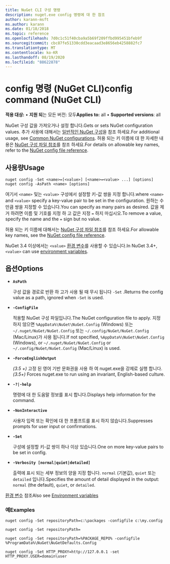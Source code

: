 ```yaml
---
title: NuGet CLI 구성 명령
description: nuget.exe config 명령에 대 한 참조
author: karann-msft
ms.author: karann
ms.date: 01/18/2018
ms.topic: reference
ms.openlocfilehash: 7d0c1c51f40cba9a5b69f209ffbd995451bfeb9f
ms.sourcegitcommit: cbc87fe51330cdd3eacaad3e8656eb4258882fc7
ms.translationtype: MT
ms.contentlocale: ko-KR
ms.lasthandoff: 08/19/2020
ms.locfileid: "88622878"
---
```

# <a name="config-command-nuget-cli"></a><span data-ttu-id="8adfe-103">config 명령 (NuGet CLI)</span><span class="sxs-lookup"><span data-stu-id="8adfe-103">config command (NuGet CLI)</span></span>

<span data-ttu-id="8adfe-104">**적용 대상:** &bullet; **지원 되**는 모든 버전: 모두</span><span class="sxs-lookup"><span data-stu-id="8adfe-104">**Applies to:** all &bullet; **Supported versions**: all</span></span>

<span data-ttu-id="8adfe-105">NuGet 구성 값을 가져오거나 설정 합니다.</span><span class="sxs-lookup"><span data-stu-id="8adfe-105">Gets or sets NuGet configuration values.</span></span> <span data-ttu-id="8adfe-106">추가 사용에 대해서는 [일반적인 NuGet 구성](../../consume-packages/configuring-nuget-behavior.md)을 참조 하세요.</span><span class="sxs-lookup"><span data-stu-id="8adfe-106">For additional usage, see [Common NuGet configurations](../../consume-packages/configuring-nuget-behavior.md).</span></span> <span data-ttu-id="8adfe-107">허용 되는 키 이름에 대 한 자세한 내용은 [NuGet 구성 파일 참조](../nuget-config-file.md)를 참조 하세요.</span><span class="sxs-lookup"><span data-stu-id="8adfe-107">For details on allowable key names, refer to the [NuGet config file reference](../nuget-config-file.md).</span></span>

## <a name="usage"></a><span data-ttu-id="8adfe-108">사용량</span><span class="sxs-lookup"><span data-stu-id="8adfe-108">Usage</span></span>

```cli
nuget config -Set <name>=[<value>] [<name>=<value> ...] [options]
nuget config -AsPath <name> [options]
```

<span data-ttu-id="8adfe-109">여기서 `<name>` 및는 `<value>` 구성에서 설정할 키-값 쌍을 지정 합니다.</span><span class="sxs-lookup"><span data-stu-id="8adfe-109">where `<name>` and `<value>` specify a key-value pair to be set in the configuration.</span></span> <span data-ttu-id="8adfe-110">원하는 수 만큼 쌍을 지정할 수 있습니다.</span><span class="sxs-lookup"><span data-stu-id="8adfe-110">You can specify as many pairs as desired.</span></span> <span data-ttu-id="8adfe-111">값을 제거 하려면 이름 및 기호를 지정 하 고 값은 지정 `=` 하지 마십시오.</span><span class="sxs-lookup"><span data-stu-id="8adfe-111">To remove a value, specify the name and the `=` sign but no value.</span></span>

<span data-ttu-id="8adfe-112">허용 되는 키 이름에 대해서는 [NuGet 구성 파일 참조](../nuget-config-file.md)를 참조 하세요.</span><span class="sxs-lookup"><span data-stu-id="8adfe-112">For allowable key names, see the [NuGet config file reference](../nuget-config-file.md).</span></span>

<span data-ttu-id="8adfe-113">NuGet 3.4 이상에서는 `<value>` [환경 변수](cli-ref-environment-variables.md)를 사용할 수 있습니다.</span><span class="sxs-lookup"><span data-stu-id="8adfe-113">In NuGet 3.4+, `<value>` can use [environment variables](cli-ref-environment-variables.md).</span></span>

## <a name="options"></a><span data-ttu-id="8adfe-114">옵션</span><span class="sxs-lookup"><span data-stu-id="8adfe-114">Options</span></span>


- **`AsPath`**

  <span data-ttu-id="8adfe-115">구성 값을 경로로 반환 하 고가 사용 될 때 무시 됩니다 `-Set` .</span><span class="sxs-lookup"><span data-stu-id="8adfe-115">Returns the config value as a path, ignored when `-Set` is used.</span></span>

- **`-ConfigFile`**

  <span data-ttu-id="8adfe-116">적용할 NuGet 구성 파일입니다.</span><span class="sxs-lookup"><span data-stu-id="8adfe-116">The NuGet configuration file to apply.</span></span> <span data-ttu-id="8adfe-117">지정 하지 않으면 `%AppData%\NuGet\NuGet.Config` (Windows) 또는 `~/.nuget/NuGet/NuGet.Config` 또는 `~/.config/NuGet/NuGet.Config` (Mac/Linux)가 사용 됩니다.</span><span class="sxs-lookup"><span data-stu-id="8adfe-117">If not specified, `%AppData%\NuGet\NuGet.Config` (Windows), or `~/.nuget/NuGet/NuGet.Config` or `~/.config/NuGet/NuGet.Config` (Mac/Linux) is used.</span></span>

- **`-ForceEnglishOutput`**

  <span data-ttu-id="8adfe-118">*(3.5 +)* 고정 된 영어 기반 문화권을 사용 하 여 nuget.exe을 강제로 실행 합니다.</span><span class="sxs-lookup"><span data-stu-id="8adfe-118">*(3.5+)* Forces nuget.exe to run using an invariant, English-based culture.</span></span>

- **`-?|-help`**

  <span data-ttu-id="8adfe-119">명령에 대 한 도움말 정보를 표시 합니다.</span><span class="sxs-lookup"><span data-stu-id="8adfe-119">Displays help information for the command.</span></span>

- **`-NonInteractive`**

  <span data-ttu-id="8adfe-120">사용자 입력 또는 확인에 대 한 프롬프트를 표시 하지 않습니다.</span><span class="sxs-lookup"><span data-stu-id="8adfe-120">Suppresses prompts for user input or confirmations.</span></span>

- **`-Set`**

  <span data-ttu-id="8adfe-121">구성에 설정할 키-값 쌍이 하나 이상 있습니다.</span><span class="sxs-lookup"><span data-stu-id="8adfe-121">One on more key-value pairs to be set in config.</span></span>

- **`-Verbosity [normal|quiet|detailed]`**

  <span data-ttu-id="8adfe-122">출력에 표시 되는 세부 정보의 양을 지정 합니다. `normal` (기본값), `quiet` 또는 `detailed` 입니다.</span><span class="sxs-lookup"><span data-stu-id="8adfe-122">Specifies the amount of detail displayed in the output: `normal` (the default), `quiet`, or `detailed`.</span></span>

<span data-ttu-id="8adfe-123">[환경 변수](cli-ref-environment-variables.md) 참조</span><span class="sxs-lookup"><span data-stu-id="8adfe-123">Also see [Environment variables](cli-ref-environment-variables.md)</span></span>

### <a name="examples"></a><span data-ttu-id="8adfe-124">예</span><span class="sxs-lookup"><span data-stu-id="8adfe-124">Examples</span></span>

```cli
nuget config -Set repositoryPath=c:\packages -configfile c:\my.config

nuget config -Set repositoryPath=

nuget config -Set repositoryPath=%PACKAGE_REPO% -configfile %ProgramData%\NuGet\NuGetDefaults.Config

nuget config -Set HTTP_PROXY=http://127.0.0.1 -set HTTP_PROXY.USER=domain\user
```
